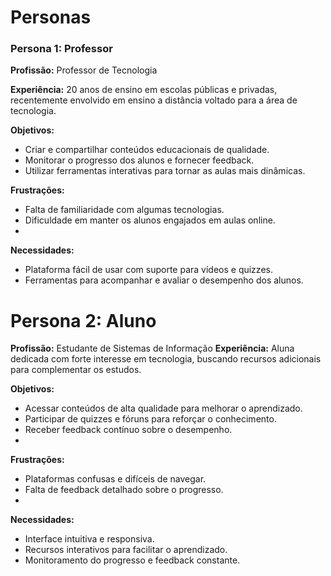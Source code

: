 # Personas

### Persona 1: Professor

**Profissão:** Professor de Tecnologia

**Experiência:** 20 anos de ensino em escolas públicas e privadas, recentemente envolvido em ensino a distância voltado para a área de tecnologia.  

**Objetivos:**
- Criar e compartilhar conteúdos educacionais de qualidade.
- Monitorar o progresso dos alunos e fornecer feedback.
- Utilizar ferramentas interativas para tornar as aulas mais dinâmicas.
  
**Frustrações:**
- Falta de familiaridade com algumas tecnologias.
- Dificuldade em manter os alunos engajados em aulas online.
- 
**Necessidades:**
- Plataforma fácil de usar com suporte para vídeos e quizzes.
- Ferramentas para acompanhar e avaliar o desempenho dos alunos.

# Persona 2: Aluno

**Profissão:** Estudante de Sistemas de Informação 
**Experiência:** Aluna dedicada com forte interesse em tecnologia, buscando recursos adicionais para complementar os estudos.  

**Objetivos:**
- Acessar conteúdos de alta qualidade para melhorar o aprendizado.
- Participar de quizzes e fóruns para reforçar o conhecimento.
- Receber feedback contínuo sobre o desempenho.
- 
**Frustrações:**
- Plataformas confusas e difíceis de navegar.
- Falta de feedback detalhado sobre o progresso.
- 
**Necessidades:**
- Interface intuitiva e responsiva.
- Recursos interativos para facilitar o aprendizado.
- Monitoramento do progresso e feedback constante.
